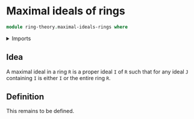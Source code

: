 # Maximal ideals of rings

```agda
module ring-theory.maximal-ideals-rings where
```

<details><summary>Imports</summary>

```agda

```

</details>

## Idea

A maximal ideal in a ring `R` is a proper ideal `I` of `R` such that for any
ideal `J` containing `I` is either `I` or the entire ring `R`.

## Definition

This remains to be defined.
